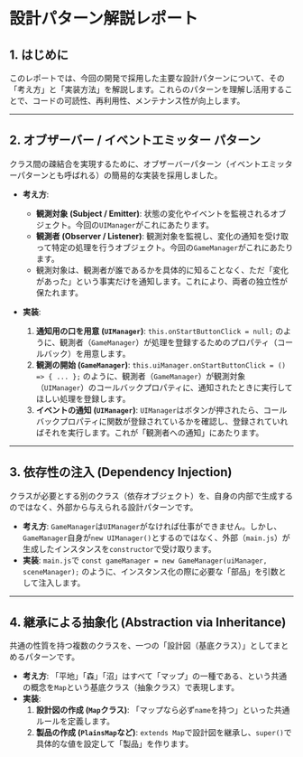 # 設計パターン解説レポート

## 1. はじめに

このレポートでは、今回の開発で採用した主要な設計パターンについて、その「考え方」と「実装方法」を解説します。これらのパターンを理解し活用することで、コードの可読性、再利用性、メンテナンス性が向上します。

---

## 2. オブザーバー / イベントエミッター パターン

クラス間の疎結合を実現するために、オブザーバーパターン（イベントエミッターパターンとも呼ばれる）の簡易的な実装を採用しました。

- **考え方**:

  - **観測対象 (Subject / Emitter)**: 状態の変化やイベントを監視されるオブジェクト。今回の`UIManager`がこれにあたります。
  - **観測者 (Observer / Listener)**: 観測対象を監視し、変化の通知を受け取って特定の処理を行うオブジェクト。今回の`GameManager`がこれにあたります。
  - 観測対象は、観測者が誰であるかを具体的に知ることなく、ただ「変化があった」という事実だけを通知します。これにより、両者の独立性が保たれます。

- **実装**:
  1.  **通知用の口を用意 (`UIManager`)**: `this.onStartButtonClick = null;` のように、観測者（`GameManager`）が処理を登録するためのプロパティ（コールバック）を用意します。
  2.  **観測の開始 (`GameManager`)**: `this.uiManager.onStartButtonClick = () => { ... };` のように、観測者（`GameManager`）が観測対象（`UIManager`）のコールバックプロパティに、通知されたときに実行してほしい処理を登録します。
  3.  **イベントの通知 (`UIManager`)**: `UIManager`はボタンが押されたら、コールバックプロパティに関数が登録されているかを確認し、登録されていればそれを実行します。これが「観測者への通知」にあたります。

---

## 3. 依存性の注入 (Dependency Injection)

クラスが必要とする別のクラス（依存オブジェクト）を、自身の内部で生成するのではなく、外部から与えられる設計パターンです。

- **考え方**: `GameManager`は`UIManager`がなければ仕事ができません。しかし、`GameManager`自身が`new UIManager()`とするのではなく、外部（`main.js`）が生成したインスタンスを`constructor`で受け取ります。
- **実装**: `main.js`で `const gameManager = new GameManager(uiManager, sceneManager);` のように、インスタンス化の際に必要な「部品」を引数として注入します。

---

## 4. 継承による抽象化 (Abstraction via Inheritance)

共通の性質を持つ複数のクラスを、一つの「設計図（基底クラス）」としてまとめるパターンです。

- **考え方**: 「平地」「森」「沼」はすべて「マップ」の一種である、という共通の概念を`Map`という基底クラス（抽象クラス）で表現します。
- **実装**:
  1.  **設計図の作成 (`Map`クラス)**: 「マップなら必ず`name`を持つ」といった共通ルールを定義します。
  2.  **製品の作成 (`PlainsMap`など)**: `extends Map`で設計図を継承し、`super()`で具体的な値を設定して「製品」を作ります。
